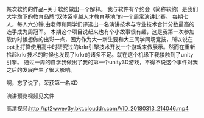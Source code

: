 某次软约的作品~关于软约做出一个解释。
														我与软件有个约会（简称软约）是我们大学旗下的教育品牌“双体系卓越人才教育基地”的一个周常演讲比赛。
														每期七人，每人六分钟,由老师和同学们评选出一名演讲技术与专业技术合计分数最高的选手成为周冠军。
														本期这个项目说起来也有个小故事很有趣，这是我第一次参加软约时候想做的出彩一点，因为作为大一新生要和大三同学同场竞技，所以说在ppt上打算使用高中时研究过的krkr引擎技术开发一个游戏来做展示。然而在重新拾起krkr技术的时候也发现了krkr的诸多不足。就在这个机缘下我接触到了unity引擎。
														通过一周的自学我做出了我的第一个unity3D游戏，不得不说这个事件对我之后的发展产生了很大影响。

啊，忘了说了，荣获第一名XD

演讲预览视频见文件

高清视频:http://pt2wwev3y.bkt.clouddn.com/VID_20180313_214046.mp4
